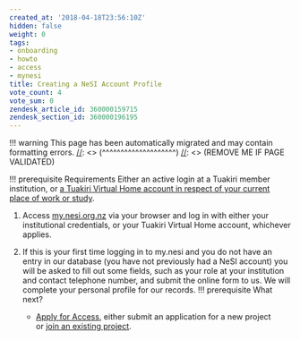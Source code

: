 ```yaml
---
created_at: '2018-04-18T23:56:10Z'
hidden: false
weight: 0
tags:
- onboarding
- howto
- access
- mynesi
title: Creating a NeSI Account Profile
vote_count: 4
vote_sum: 0
zendesk_article_id: 360000159715
zendesk_section_id: 360000196195
---
```




[//]: <> (REMOVE ME IF PAGE VALIDATED)
[//]: <> (vvvvvvvvvvvvvvvvvvvv)
!!! warning
    This page has been automatically migrated and may contain formatting errors.
[//]: <> (^^^^^^^^^^^^^^^^^^^^)
[//]: <> (REMOVE ME IF PAGE VALIDATED)

!!! prerequisite Requirements
     Either an active login at a Tuakiri member institution, or [a Tuakiri
     Virtual Home account in respect of your current place of work or
     study](../../General/NeSI_Policies/Account_Requests_for_non_Tuakiri_Members.md).

1.  Access [my.nesi.org.nz](https://my.nesi.org.nz) via your browser and
    log in with either your institutional credentials, or your Tuakiri
    Virtual Home account, whichever applies.

2.  If this is your first time logging in to my.nesi and you do not have
    an entry in our database (you have not previously had a NeSI
    account) you will be asked to fill out some fields, such as your
    role at your institution and contact telephone number, and submit
    the online form to us. We will complete your personal profile for
    our records.
!!! prerequisite What next?
     -   [Apply for
         Access](../../Getting_Started/Accounts-Projects_and_Allocations/Applying_for_a_new_NeSI_project.md),
         either submit an application for a new project or [join an
         existing
         project](../../Getting_Started/Accounts-Projects_and_Allocations/Applying_to_join_an_existing_NeSI_project.md).
